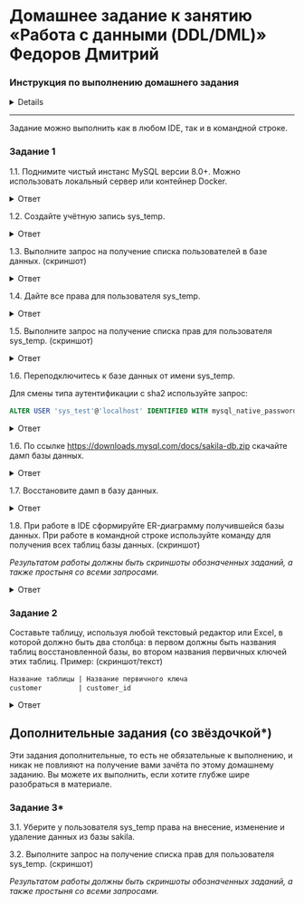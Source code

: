 # Домашнее задание к занятию «Работа с данными (DDL/DML)» Федоров Дмитрий

### Инструкция по выполнению домашнего задания
<details>
1. Сделайте fork [репозитория c шаблоном решения](https://github.com/netology-code/sys-pattern-homework) к себе в Github и переименуйте его по названию или номеру занятия, например, https://github.com/имя-вашего-репозитория/gitlab-hw или https://github.com/имя-вашего-репозитория/8-03-hw).
2. Выполните клонирование этого репозитория к себе на ПК с помощью команды `git clone`.
3. Выполните домашнее задание и заполните у себя локально этот файл README.md:
   - впишите вверху название занятия и ваши фамилию и имя;
   - в каждом задании добавьте решение в требуемом виде: текст/код/скриншоты/ссылка;
   - для корректного добавления скриншотов воспользуйтесь инструкцией [«Как вставить скриншот в шаблон с решением»](https://github.com/netology-code/sys-pattern-homework/blob/main/screen-instruction.md);
   - при оформлении используйте возможности языка разметки md. Коротко об этом можно посмотреть в [инструкции по MarkDown](https://github.com/netology-code/sys-pattern-homework/blob/main/md-instruction.md).
4. После завершения работы над домашним заданием сделайте коммит (`git commit -m "comment"`) и отправьте его на Github (`git push origin`).
5. Для проверки домашнего задания преподавателем в личном кабинете прикрепите и отправьте ссылку на решение в виде md-файла в вашем Github.
6. Любые вопросы задавайте в чате учебной группы и/или в разделе «Вопросы по заданию» в личном кабинете.

Желаем успехов в выполнении домашнего задания.
</details>

---

Задание можно выполнить как в любом IDE, так и в командной строке.

### Задание 1
1.1. Поднимите чистый инстанс MySQL версии 8.0+. Можно использовать локальный сервер или контейнер Docker.

<details>
<summary>Ответ</summary>
   
![image](img/1.1.png)

</details>

1.2. Создайте учётную запись sys_temp. 

<details>
<summary>Ответ</summary>

![image](img/1.02.png)

</details>

1.3. Выполните запрос на получение списка пользователей в базе данных. (скриншот)

<details>
<summary>Ответ</summary>

![image](img/1.2.png)

</details>

1.4. Дайте все права для пользователя sys_temp. 

<details>
<summary>Ответ</summary>

![image](img/1.4.png)

</details>

1.5. Выполните запрос на получение списка прав для пользователя sys_temp. (скриншот)

<details>
<summary>Ответ</summary>

![image](img/1/5.png)

</details>

1.6. Переподключитесь к базе данных от имени sys_temp.

Для смены типа аутентификации с sha2 используйте запрос: 
```sql
ALTER USER 'sys_test'@'localhost' IDENTIFIED WITH mysql_native_password BY 'password';
```

<details>
<summary>Ответ</summary>

![image](img/1/6.png)

</details>

1.6. По ссылке https://downloads.mysql.com/docs/sakila-db.zip скачайте дамп базы данных.

<details>
<summary>Ответ</summary>

![image](img/001.png)

</details>

1.7. Восстановите дамп в базу данных.

<details>
<summary>Ответ</summary>

![image](img/001.png)

</details>

1.8. При работе в IDE сформируйте ER-диаграмму получившейся базы данных. При работе в командной строке используйте команду для получения всех таблиц базы данных. (скриншот)

*Результатом работы должны быть скриншоты обозначенных заданий, а также простыня со всеми запросами.*
<details>
<summary>Ответ</summary>

![image](img/001.png)

</details>

### Задание 2
Составьте таблицу, используя любой текстовый редактор или Excel, в которой должно быть два столбца: в первом должны быть названия таблиц восстановленной базы, во втором названия первичных ключей этих таблиц. Пример: (скриншот/текст)
```
Название таблицы | Название первичного ключа
customer         | customer_id
```
<details>
<summary>Ответ</summary>

![image](img/001.png)

</details>

## Дополнительные задания (со звёздочкой*)
Эти задания дополнительные, то есть не обязательные к выполнению, и никак не повлияют на получение вами зачёта по этому домашнему заданию. Вы можете их выполнить, если хотите глубже шире разобраться в материале.

### Задание 3*
3.1. Уберите у пользователя sys_temp права на внесение, изменение и удаление данных из базы sakila.

3.2. Выполните запрос на получение списка прав для пользователя sys_temp. (скриншот)

*Результатом работы должны быть скриншоты обозначенных заданий, а также простыня со всеми запросами.*

